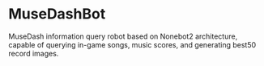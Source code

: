 # MuseDashBot
MuseDash information query robot based on Nonebot2 architecture, capable of querying in-game songs, music scores, and generating best50 record images.

